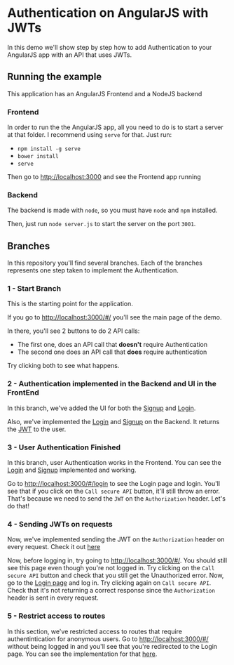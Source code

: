 # Authentication on AngularJS with JWTs

In this demo we'll show step by step how to add Authentication to your AngularJS app with an API that uses JWTs.

## Running the example

This application has an AngularJS Frontend and a NodeJS backend

### Frontend

In order to run the the AngularJS app, all you need to do is to start a server at that folder. I recommend using `serve` for that. Just run:

* `npm install -g serve`
* `bower install`
* `serve`

Then go to [http://localhost:3000](http://localhost:3000) and see the Frontend app running

### Backend

The backend is made with `node`, so you must have `node` and `npm` installed.

Then, just run `node server.js` to start the server on the port `3001`.

## Branches

In this repository you'll find several branches. Each of the branches represents one step taken to implement the Authentication.

### 1 - Start Branch

This is the starting point for the application.

If you go to [http://localhost:3000/#/](http://localhost:3000/#/) you'll see the main page of the demo.

In there, you'll see 2 buttons to do 2 API calls:

* The first one, does an API call that **doesn't** require Authentication
* The second one does an API call that **does** require authentication

Try clicking both to see what happens.

### 2 - Authentication implemented in the Backend and UI in the FrontEnd

In this branch, we've added the UI for both the [Signup](https://github.com/auth0/ngeurope-demo/tree/2-user-on-front-ui/frontend/signup) and [Login](https://github.com/auth0/ngeurope-demo/tree/2-user-on-front-ui/frontend/login). 

Also, we've implemented the [Login](https://github.com/auth0/ngeurope-demo/blob/2-user-on-front-ui/backend/user-routes.js#L37-L54) and [Signup](https://github.com/auth0/ngeurope-demo/blob/2-user-on-front-ui/backend/user-routes.js#L19-L35) on the Backend. It returns the [JWT](https://docs.auth0.com/jwt) to the user.

### 3 - User Authentication Finished

In this branch, user Authentication works in the Frontend. You can see the [Login](https://github.com/auth0/ngeurope-demo/blob/3-user-signin-finished/frontend/login/login.js) and [Signup](https://github.com/auth0/ngeurope-demo/blob/3-user-signin-finished/frontend/signup/signup.js) implemented and working.

Go to [http://localhost:3000/#/login](http://localhost:3000/#/login) to see the Login page and login. You'll see that if you click on the `Call secure API` button, it'll still throw an error. That's because we need to send the `JWT` on the `Authorization` header. Let's do that!

### 4 - Sending JWTs on requests

Now, we've implemented sending the JWT on the `Authorization` header on every request. Check it out [here](https://github.com/auth0/ngeurope-demo/blob/4-sending-jwt-on-requests/frontend/app.js#L10-L14)

Now, before logging in, try going to [http://localhost:3000/#/](http://localhost:3000/#/). You should still see this page even though you're not logged in. Try clicking on the `Call secure API` button and check that you still get the Unauthorized error. Now, go to the [Login page](http://localhost:3000/#/login) and log in. Try clicking again on `Call secure API`. Check that it's not returning a correct response since the `Authorization` header is sent in every request.

### 5 - Restrict access to routes

In this section, we've restricted access to routes that require authentintication for anonymous users. Go to [http://localhost:3000/#/](http://localhost:3000/#/) without being logged in and you'll see that you're redirected to the Login page. You can see the implementation for that [here](https://github.com/auth0/ngeurope-demo/blob/5-restrict-access-to-routes/frontend/app.js#L18-L25).
